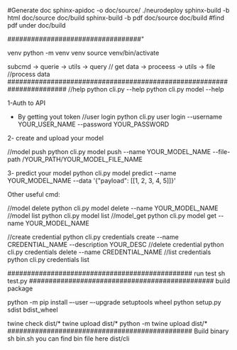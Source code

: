
#Generate doc
sphinx-apidoc -o doc/source/ ./neurodeploy
sphinx-build -b html doc/source doc/build
sphinx-build -b pdf doc/source doc/build
#find pdf under doc/build

##################################"

venv 
python -m venv  venv
source venv/bin/activate

subcmd -> querie -> utils -> query // get data
                 -> proceess -> utils ->  file //process data
#######################################################################
//help
 python cli.py  --help
 python cli.py  model --help

1-Auth to API

 - By getting yout token
   //user login
   python cli.py  user login  --username YOUR_USER_NAME  --password YOUR_PASSWORD

2- create and upload your model
 
 //model push
 python cli.py model push --name YOUR_MODEL_NAME --file-path /YOUR_PATH/YOUR_MODEL_FILE_NAME

3- predict your model
 python cli.py model predict --name YOUR_MODEL_NAME  --data '{"payload": [[1, 2, 3, 4, 5]]}'


Other useful cmd: 

//model delete
 python cli.py  model delete  --name YOUR_MODEL_NAME
//model list
 python cli.py  model list
//model_get
 python cli.py  model get  --name YOUR_MODEL_NAME


//create credential
 python cli.py  credentials create --name CREDENTIAL_NAME  --description YOUR_DESC
//delete credential
 python cli.py  credentials delete  --name CREDENTIAL_NAME
//list credentials
 python cli.py  credentials list


###############################################
run test sh test.py 
###############################################
build package

python -m pip install –-user –-upgrade setuptools wheel
python setup.py sdist bdist_wheel

twine check dist/*
twine upload dist/*
python -m twine upload dist/*
###############################################
Build binary 
sh bin.sh
you can find bin file here
dist/cli



